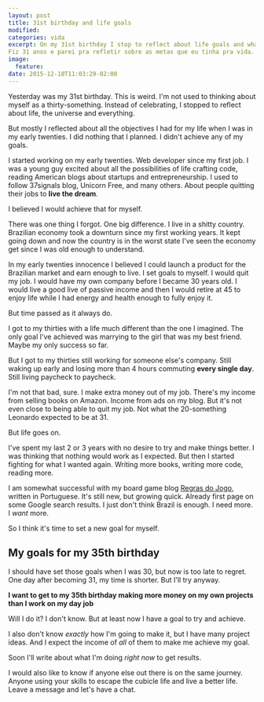 ```yaml
---
layout: post
title: 31st birthday and life goals
modified:
categories: vida
excerpt: On my 31st birthday I stop to reflect about life goals and what I've never achieved.
Fiz 31 anos e parei pra refletir sobre as metas que eu tinha pra vida.
image:
  feature:
date: 2015-12-10T11:03:29-02:00
---
```

Yesterday was my 31st birthday. This is weird. I'm not used to thinking about myself as a thirty-something. Instead of celebrating, I stopped to reflect about life, the universe and everything.

But mostly I reflected about all the objectives I had for my life when I was in my early twenties. I did nothing that I planned. I didn't achieve any of my goals.

I started working on my early twenties. Web developer since my first job. I was a young guy excited about all the possibilities of life crafting code, reading American blogs about startups and entrepreneurship. I used to follow 37signals blog, Unicorn Free, and many others. About people quitting their jobs to **live the dream**.

I believed I would achieve that for myself.

There was one thing I forgot. One big difference. I live in a shitty country. Brazilian economy took a downturn since my first working years. It kept going down and now the country is in the worst state I've seen the economy get since I was old enough to understand.

In my early twenties innocence I believed I could launch a product for the Brazilian market and earn enough to live. I set goals to myself. I would quit my job. I would have my own company before I became 30 years old. I would live a good live of passive income and then I would retire at 45 to enjoy life while I had energy and health enough to fully enjoy it.

But time passed as it always do.

I got to my thirties with a life much different than the one I imagined. The only goal I've achieved was marrying to the girl that was my best friend. Maybe my only success so far.

But I got to my thirties still working for someone else's company. Still waking up early and losing more than 4 hours commuting **every single day**. Still living paycheck to paycheck.

I'm not that bad, sure. I make extra money out of my job. There's my income from selling books on Amazon. Income from ads on my blog. But it's not even close to being able to quit my job. Not what the 20-something Leonardo expected to be at 31.

But life goes on.

I've spent my last 2 or 3 years with no desire to try and make things better. I was thinking that nothing would work as I expected. But then I started fighting for what I wanted again. Writing more books, writing more code, reading more.

I am somewhat successful with my board game blog [Regras do Jogo][regrasjogo], written in Portuguese. It's still new, but growing quick. Already first page on some Google search results. I just don't think Brazil is enough. I need more. I *want* more.

So I think it's time to set a new goal for myself.

## My goals for my 35th birthday ##

I should have set those goals when I was 30, but now is too late to regret. One day after becoming 31, my time is shorter. But I'll try anyway.

**I want to get to my 35th birthday making more money on my own projects than I work on my day job**

Will I do it? I don't know. But at least now I have a goal to try and achieve.

I also don't know *exactly* how I'm going to make it, but I have many project ideas. And I expect the income of *all* of them to make me achieve my goal.

Soon I'll write about what I'm doing *right now* to get results.

I would also like to know if anyone else out there is on the same journey. Anyone using your skills to escape the cubicle life and live a better life. Leave a message and let's have a chat.

[regrasjogo]:http://regrasdojogo.com
